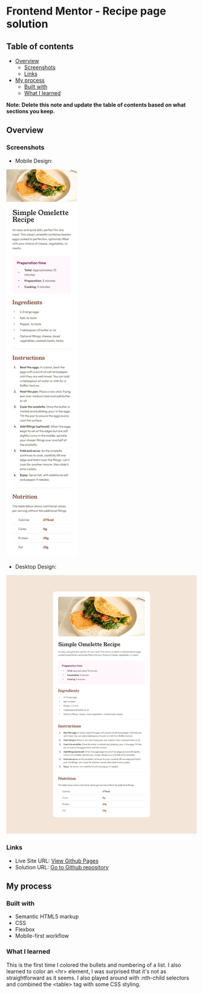 # Frontend Mentor - Recipe page solution

## Table of contents

- [Overview](#overview)
  - [Screenshots](#screenshot)
  - [Links](#links)
- [My process](#my-process)
  - [Built with](#built-with)
  - [What I learned](#what-i-learned)

**Note: Delete this note and update the table of contents based on what sections you keep.**

## Overview

### Screenshots

- Mobile Design:

![](./design/mobile-design.jpg)

- Desktop Design:

![](./design/desktop-design.jpg)

### Links

- Live Site URL: [View Github Pages](https://aflamiano-career.github.io/recipe-page-main/)
- Solution URL: [Go to Github repository](https://github.com/aflamiano-career/recipe-page-main)

## My process

### Built with

- Semantic HTML5 markup
- CSS
- Flexbox
- Mobile-first workflow

### What I learned

This is the first time I colored the bullets and numbering of a list.
I also learned to color an \<hr> element, I was surprised that it's not as straightforward as it seems.
I also played around with :nth-child selectors and combined the \<table> tag with some CSS styling.
